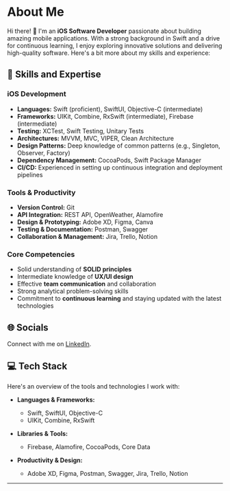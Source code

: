 # About Me

Hi there! 👋 I'm an **iOS Software Developer** passionate about building amazing mobile applications. With a strong background in Swift and a drive for continuous learning, I enjoy exploring innovative solutions and delivering high-quality software. Here's a bit more about my skills and experience:

## 🚀 Skills and Expertise

### iOS Development
- **Languages:** Swift (proficient), SwiftUI, Objective-C (intermediate)
- **Frameworks:** UIKit, Combine, RxSwift (intermediate), Firebase (intermediate)
- **Testing:** XCTest, Swift Testing, Unitary Tests
- **Architectures:** MVVM, MVC, VIPER, Clean Architecture
- **Design Patterns:** Deep knowledge of common patterns (e.g., Singleton, Observer, Factory)
- **Dependency Management:** CocoaPods, Swift Package Manager
- **CI/CD:** Experienced in setting up continuous integration and deployment pipelines

### Tools & Productivity
- **Version Control:** Git
- **API Integration:** REST API, OpenWeather, Alamofire
- **Design & Prototyping:** Adobe XD, Figma, Canva
- **Testing & Documentation:** Postman, Swagger
- **Collaboration & Management:** Jira, Trello, Notion

### Core Competencies
- Solid understanding of **SOLID principles**
- Intermediate knowledge of **UX/UI design**
- Effective **team communication** and collaboration
- Strong analytical problem-solving skills
- Commitment to **continuous learning** and staying updated with the latest technologies

## 🌐 Socials
Connect with me on [LinkedIn](https://www.linkedin.com).

## 💻 Tech Stack
Here's an overview of the tools and technologies I work with:

- **Languages & Frameworks:**
  - Swift, SwiftUI, Objective-C
  - UIKit, Combine, RxSwift

- **Libraries & Tools:**
  - Firebase, Alamofire, CocoaPods, Core Data
  
- **Productivity & Design:**
  - Adobe XD, Figma, Postman, Swagger, Jira, Trello, Notion

---
